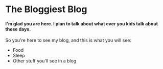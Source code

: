 # The Bloggiest Blog

#### I'm glad you are here. I plan to talk about what ever you kids talk about these days.

So you're here to see my blog, and this is what you will see:

- Food
- Sleep
- Other stuff you'll see in a blog
